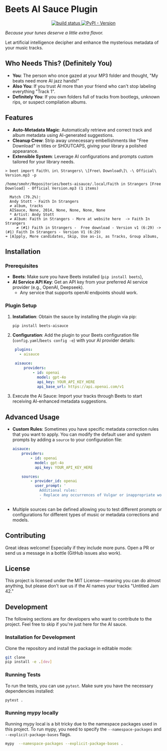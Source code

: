 # Beets AI Sauce Plugin


<p align="center">
    <a href="https://github.com/metasauce/beets-aisauce/actions">
        <img alt="build status" src="https://img.shields.io/github/actions/workflow/status/metasauce/beets-aisauce/python.yml" />
    </a>
    <a href="https://pypi.org/project/beets-aisauce/">
        <img alt="PyPI - Version" src="https://img.shields.io/pypi/v/beets-aisauce">
    </a>
</p>



*Because your tunes deserve a little extra flavor.*

Let artificial intelligence decipher and enhance the mysterious metadata of your music tracks.


## Who Needs This? (Definitely You)

- **You**: The person who once gazed at your MP3 folder and thought, "My beats need more AI jazz hands!"
- **Also You**: If you trust AI more than your friend who can't stop labeling everything "Track 1".
- **Definitely You**: If you own folders full of tracks from bootlegs, unknown rips, or suspect compilation albums.


## Features

- **Auto-Metadata Magic**: Automatically retrieve and correct track and album metadata using AI-generated suggestions.
- **Cleanup Crew**: Strip away unnecessary embellishments like "Free Download" in titles or SHOUTCAPS, giving your library a polished appearance.
- **Extensible System**: Leverage AI configurations and prompts custom tailored for your library needs.

```shell
> beet import Faith\ in\ Strangers\ \[Free\ Download\]\ -\ Official\ Version.mp3 -p

/home/smohr/Repositories/beets-aisauce/.local/Faith in Strangers [Free Download] - Official Version.mp3 (1 items)

  Match (79.2%):
  Andy Stott - Faith In Strangers
  ≠ album, tracks
  AISauce, None, 2014, None, None, None, None
  * Artist: Andy Stott
  ≠ Album: Faith in Strangers - More at website here  -> Faith In Strangers
     ≠ (#1) Faith in Strangers -  Free download - Version v1 (6:29) -> (#1) Faith In Strangers - Version V1 (6:29)
➜ [A]pply, More candidates, Skip, Use as-is, as Tracks, Group albums,
```

## Installation

### Prerequisites
- **Beets**: Make sure you have Beets installed (`pip install beets`),
- **AI Service API Key**: Get an API key from your preferred AI service provider (e.g., OpenAI, Deepseek).
    - Any service that supports openAI endpoints should work.

### Plugin Setup

1. **Installation**: Obtain the sauce by installing the plugin via pip:
   ```bash
   pip install beets-aisauce
   ```
2. **Configuration**: Add the plugin to your Beets configuration file (`config.yaml`/`beets config -e`) with your AI provider details:
   ```yaml
    plugins: 
      - aisauce

    aisauce:
        providers:
            - id: openai
              model: gpt-4o
              api_key: YOUR_API_KEY_HERE
              api_base_url: https://api.openai.com/v1
    ```
3. Execute the Ai Sauce: Import your tracks through Beets to start receiving AI-enhanced metadata suggestions.

## Advanced Usage

- **Custom Rules**: Sometimes you have specific metadata correction rules that you want to apply. You can modify the default user and system prompts by adding a `source` to your configuration file:
    ```yaml
    aisauce:
        providers:
            - id: openai
              model: gpt-4o
              api_key: YOUR_API_KEY_HERE

        sources:
            - provider_id: openai
              user_prompt: '
                Additional rules:
                - Replace any occurrences of Vulgar or inappropriate words with "**sauced**".
                '
    ```
- Multiple sources can be defined allowing you to test different prompts or configurations for different types of music or metadata corrections and models.


## Contributing

Great ideas welcome! Especially if they include more puns. Open a PR or send us a message in a bottle (GitHub issues also work).

## License

This project is licensed under the MIT License—meaning you can do almost anything, but please don't sue us if the AI names your tracks "Untitled Jam 42."



## Development

The following sections are for developers who want to contribute to the project. Feel free to skip if you're just here for the AI sauce.

### Installation for Development

Clone the repository and install the package in editable mode:

```bash
git clone
pip install -e .[dev]
```

### Running Tests
To run the tests, you can use `pytest`. Make sure you have the necessary dependencies installed:

```bash
pytest .
```

### Running mypy locally

Running mypy local is a bit tricky due to the namespace packages used in this project. To run mypy, you need to specify the `--namespace-packages` and `--explicit-package-bases` flags.

```bash
mypy  --namespace-packages --explicit-package-bases .
```
